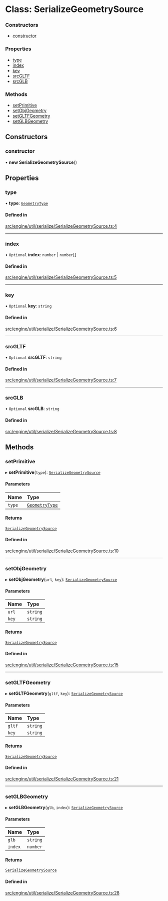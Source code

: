 # Class: SerializeGeometrySource


### Constructors

- [constructor](SerializeGeometrySource.md#constructor)

### Properties

- [type](SerializeGeometrySource.md#type)
- [index](SerializeGeometrySource.md#index)
- [key](SerializeGeometrySource.md#key)
- [srcGLTF](SerializeGeometrySource.md#srcgltf)
- [srcGLB](SerializeGeometrySource.md#srcglb)

### Methods

- [setPrimitive](SerializeGeometrySource.md#setprimitive)
- [setObjGeometry](SerializeGeometrySource.md#setobjgeometry)
- [setGLTFGeometry](SerializeGeometrySource.md#setgltfgeometry)
- [setGLBGeometry](SerializeGeometrySource.md#setglbgeometry)

## Constructors

### constructor

• **new SerializeGeometrySource**()

## Properties

### type

• **type**: [`GeometryType`](../types/GeometryType.md)

#### Defined in

[src/engine/util/serialize/SerializeGeometrySource.ts:4](https://github.com/Orillusion/orillusion/blob/main/src/engine/util/serialize/SerializeGeometrySource.ts#L4)

___

### index

• `Optional` **index**: `number` \| `number`[]

#### Defined in

[src/engine/util/serialize/SerializeGeometrySource.ts:5](https://github.com/Orillusion/orillusion/blob/main/src/engine/util/serialize/SerializeGeometrySource.ts#L5)

___

### key

• `Optional` **key**: `string`

#### Defined in

[src/engine/util/serialize/SerializeGeometrySource.ts:6](https://github.com/Orillusion/orillusion/blob/main/src/engine/util/serialize/SerializeGeometrySource.ts#L6)

___

### srcGLTF

• `Optional` **srcGLTF**: `string`

#### Defined in

[src/engine/util/serialize/SerializeGeometrySource.ts:7](https://github.com/Orillusion/orillusion/blob/main/src/engine/util/serialize/SerializeGeometrySource.ts#L7)

___

### srcGLB

• `Optional` **srcGLB**: `string`

#### Defined in

[src/engine/util/serialize/SerializeGeometrySource.ts:8](https://github.com/Orillusion/orillusion/blob/main/src/engine/util/serialize/SerializeGeometrySource.ts#L8)

## Methods

### setPrimitive

▸ **setPrimitive**(`type`): [`SerializeGeometrySource`](SerializeGeometrySource.md)

#### Parameters

| Name | Type |
| :------ | :------ |
| `type` | [`GeometryType`](../types/GeometryType.md) |

#### Returns

[`SerializeGeometrySource`](SerializeGeometrySource.md)

#### Defined in

[src/engine/util/serialize/SerializeGeometrySource.ts:10](https://github.com/Orillusion/orillusion/blob/main/src/engine/util/serialize/SerializeGeometrySource.ts#L10)

___

### setObjGeometry

▸ **setObjGeometry**(`url`, `key`): [`SerializeGeometrySource`](SerializeGeometrySource.md)

#### Parameters

| Name | Type |
| :------ | :------ |
| `url` | `string` |
| `key` | `string` |

#### Returns

[`SerializeGeometrySource`](SerializeGeometrySource.md)

#### Defined in

[src/engine/util/serialize/SerializeGeometrySource.ts:15](https://github.com/Orillusion/orillusion/blob/main/src/engine/util/serialize/SerializeGeometrySource.ts#L15)

___

### setGLTFGeometry

▸ **setGLTFGeometry**(`gltf`, `key`): [`SerializeGeometrySource`](SerializeGeometrySource.md)

#### Parameters

| Name | Type |
| :------ | :------ |
| `gltf` | `string` |
| `key` | `string` |

#### Returns

[`SerializeGeometrySource`](SerializeGeometrySource.md)

#### Defined in

[src/engine/util/serialize/SerializeGeometrySource.ts:21](https://github.com/Orillusion/orillusion/blob/main/src/engine/util/serialize/SerializeGeometrySource.ts#L21)

___

### setGLBGeometry

▸ **setGLBGeometry**(`glb`, `index`): [`SerializeGeometrySource`](SerializeGeometrySource.md)

#### Parameters

| Name | Type |
| :------ | :------ |
| `glb` | `string` |
| `index` | `number` |

#### Returns

[`SerializeGeometrySource`](SerializeGeometrySource.md)

#### Defined in

[src/engine/util/serialize/SerializeGeometrySource.ts:28](https://github.com/Orillusion/orillusion/blob/main/src/engine/util/serialize/SerializeGeometrySource.ts#L28)
